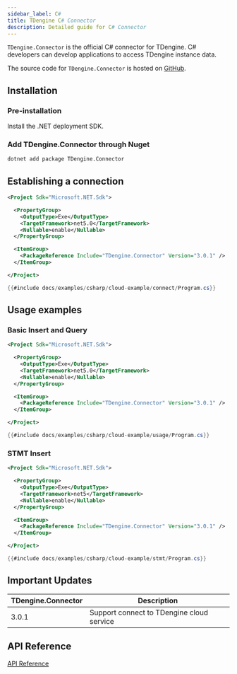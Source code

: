 ```yaml
---
sidebar_label: C#
title: TDengine C# Connector
description: Detailed guide for C# Connector
---
```


 `TDengine.Connector` is the official C# connector for TDengine. C# developers can develop applications to access TDengine instance data.

The source code for `TDengine.Connector` is hosted on [GitHub](https://github.com/taosdata/taos-connector-dotnet/tree/3.0).

## Installation

### Pre-installation

Install the .NET deployment SDK.

### Add TDengine.Connector through Nuget

```bash
dotnet add package TDengine.Connector
```

## Establishing a connection

``` XML
<Project Sdk="Microsoft.NET.Sdk">

  <PropertyGroup>
    <OutputType>Exe</OutputType>
    <TargetFramework>net5.0</TargetFramework>
    <Nullable>enable</Nullable>
  </PropertyGroup>

  <ItemGroup>
    <PackageReference Include="TDengine.Connector" Version="3.0.1" />
  </ItemGroup>

</Project>
```

``` C#
{{#include docs/examples/csharp/cloud-example/connect/Program.cs}}
```

## Usage examples

### Basic Insert and Query

``` XML
<Project Sdk="Microsoft.NET.Sdk">

  <PropertyGroup>
    <OutputType>Exe</OutputType>
    <TargetFramework>net5.0</TargetFramework>
    <Nullable>enable</Nullable>
  </PropertyGroup>

  <ItemGroup>
    <PackageReference Include="TDengine.Connector" Version="3.0.1" />
  </ItemGroup>

</Project>

```

```C#
{{#include docs/examples/csharp/cloud-example/usage/Program.cs}}
```

### STMT Insert

``` XML
<Project Sdk="Microsoft.NET.Sdk">

  <PropertyGroup>
    <OutputType>Exe</OutputType>
    <TargetFramework>net5</TargetFramework>
    <Nullable>enable</Nullable>
  </PropertyGroup>

  <ItemGroup>
    <PackageReference Include="TDengine.Connector" Version="3.0.1" />
  </ItemGroup>

</Project>

```

```C#
{{#include docs/examples/csharp/cloud-example/stmt/Program.cs}}
```

## Important Updates

| TDengine.Connector | Description |
| ------------------------- | ---------------------------------------------------------------- |
| 3.0.1 | Support connect to TDengine cloud service

## API Reference

[API Reference](https://docs.taosdata.com/api/td2.0-connector/)
